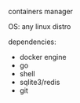 containers manager

OS: 
any linux distro

dependencies:

- docker engine
- go
- shell
- sqlite3/redis
- git